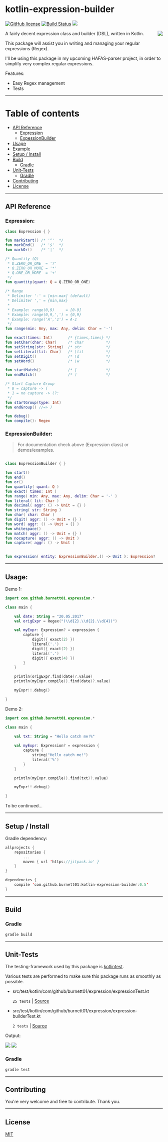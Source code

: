 
# kotlin-expression-builder

[![GitHub license](https://img.shields.io/badge/license-MIT-blue.svg)](https://raw.githubusercontent.com/Burnett01/paypal-basket/master/LICENSE) 
[![Build Status](https://travis-ci.org/Burnett01/kotlin-expression-builder.svg?branch=master)](https://travis-ci.org/Burnett01/kotlin-expression-builder) [![](https://jitpack.io/v/burnett01/kotlin-expression-builder.svg)](https://jitpack.io/#burnett01/kotlin-expression-builder)


<img src="http://i.imgur.com/I0DES9A.png" align="right"/>

A fairly decent expression class and builder (DSL), written in Kotlin.

This package will assist you in writing and managing your regular expressions (Regex).<br>

I'll be using this package in my upcoming HAFAS-parser project, in order to simplify very complex regular expressions.

Features:
  * Easy Regex management
  * Tests

---

# Table of contents
* [API Reference](#api-reference)
  * [Expression](#expression)
  * [ExpessionBuilder](#expressionbuilder)
* [Usage](#usage)
* [Example](../master/contrib)
* [Setup / Install](#setup-install)
* [Build](#build)
  * [Gradle](#gradle)
* [Unit-Tests](#unit-tests)
  * [Gradle](#gradle-1)
* [Contributing](#contributing)
* [License](#license)

---

## API Reference

### Expression:

```kotlin
class Expression { }

fun markStart() /* '^'  */
fun markEnd()   /* '$'  */
fun markOr()    /* '|'  */

/* Quantity (Q)
 * Q.ZERO_OR_ONE  = '?'
 * Q.ZERO_OR_MORE = '*'
 * Q.ONE_OR_MORE  = '+' 
 */
fun quantity(quant: Q = Q.ZERO_OR_ONE)

/* Range
 * Delimiter '-' = [min-max] (default)
 * Delimiter ',' = {min,max}
 *
 * Example: range(0,9)     = [0-9]
 * Example: range(0,9,',') = {0,9}
 * Example: range('A','z') = A-z
 */
fun range(min: Any, max: Any, delim: Char = '-')

fun exact(times: Int)       /* {times,times} */
fun setChar(char: Char)     /* char          */
fun setString(str: String)  /* str           */
fun setLiteral(lit: Char)   /* \lit          */
fun setDigit()              /* \d            */
fun setWord()               /* \w            */

fun startMatch()            /* [             */
fun endMatch()              /* ]             */

/* Start Capture Group
 * 0 = capture -> (
 * 1 = no capture -> (?:
 */
fun startGroup(type: Int)   
fun endGroup() //=> )

fun debug()
fun compile(): Regex
```

### ExpressionBuilder:

> For documentation check above (Expression class) or demos/examples.

```kotlin

class ExpressionBuilder { }

fun start()
fun end()
fun or()
fun quantity( quant: Q )
fun exact( times: Int )
fun range( min: Any, max: Any, delim: Char = '-' )
fun literal( lit: Char )
fun decimal( aggr: () -> Unit = {} )
fun string( str: String )
fun char( char: Char )
fun digit( aggr: () -> Unit = {} )
fun word( aggr: () -> Unit = {} )
fun whitespace()
fun match( aggr: () -> Unit = {} )
fun nocapture( aggr: () -> Unit )
fun capture( aggr: () -> Unit )

  
fun expression( entity: ExpressionBuilder.() -> Unit ): Expression?
```

---

## Usage:

Demo 1:

```kotlin
import com.github.burnett01.expression.*

class main {

    val date: String = "20.05.2017"
    val origExpr = Regex("(\\d{2}.\\d{2}.\\d{4})")

    val myExpr: Expression? = expression {
        capture {
            digit({ exact(2) })
            literal('.')
            digit({ exact(2) })
            literal('.')
            digit({ exact(4) })
        }
    }

    println(origExpr.find(date)?.value)
    println(myExpr.compile().find(date)?.value)

    myExpr!!.debug()

}
```

Demo 2:

```kotlin
import com.github.burnett01.expression.*

class main {

    val txt: String = "Hello catch me!%"
  
    val myExpr: Expression? = expression {
        capture {
            string("Hello catch me!")
            literal('%')
        }
    }

    println(myExpr.compile().find(txt)?.value)

    myExpr!!.debug()

}
```

To be continued...

---

## Setup / Install

Gradle dependency:

```kotlin
allprojects {
    repositories {
        ...
        maven { url 'https://jitpack.io' }
    }
}

dependencies {
    compile 'com.github.burnett01:kotlin-expression-builder:0.5'
}
```

---

## Build

### Gradle

```gradle build```

---

## Unit-Tests

The testing-framework used by this package is [kotlintest](https://github.com/kotlintest/kotlintest/).

Various tests are performed to make sure this package runs as smoothly as possible.


* src/test/kotlin/com/github/burnett01/expression/expressionTest.kt

    `25 tests` | [Source](../master/src/test/kotlin/com/github/burnett01/expression/expressionTest.kt)

* src/test/kotlin/com/github/burnett01/expression/expression-builderTest.kt

    `2 tests` | [Source](../master/src/test/kotlin/com/github/burnett01/expression/expression-builderTest.kt)

Output:   

<img src="http://i.imgur.com/SOJbN61.png" />

<img src="http://i.imgur.com/lihoy5t.png" />

### Gradle

```gradle test```

---

## Contributing

You're very welcome and free to contribute. Thank you.

---

## License

[MIT](../master/LICENSE.MD)
